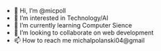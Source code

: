 - 👋 Hi, I’m @micpoll
- 👀 I’m interested in Technology/AI
- 🌱 I’m currently learning Computer Sience
- 💞️ I’m looking to collaborate on web development
- 📫 How to reach me michalpolanski04@gmail

<!---
micpoll/micpoll is a ✨ special ✨ repository because its `README.md` (this file) appears on your GitHub profile.
You can click the Preview link to take a look at your changes.
--->
